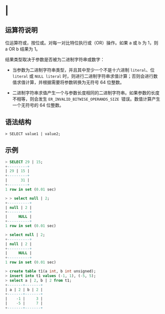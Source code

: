 # **\|**

## **运算符说明**

位运算符或，按位或。对每一对比特位执行或（OR）操作。如果 a 或 b 为 1，则 a OR b 结果为 1。

结果类型取决于参数是否被为二进制字符串或数字：

- 当参数为二进制字符串类型，并且其中至少一个不是十六进制 `literal`、位 `literal` 或 `NULL literal` 时，则进行二进制字符串求值计算；否则会进行数值求值计算，并根据需要将参数转换为无符号 64 位整数。

- 二进制字符串求值产生一个与参数长度相同的二进制字符串。如果参数的长度不相等，则会发生 `ER_INVALID_BITWISE_OPERANDS_SIZE `错误。数值计算产生一个无符号的 64 位整数。

## **语法结构**

```
> SELECT value1 | value2;
```

## **示例**

```sql
> SELECT 29 | 15;
+---------+
| 29 | 15 |
+---------+
|      31 |
+---------+
1 row in set (0.01 sec)

> > select null | 2;
+----------+
| null | 2 |
+----------+
|     NULL |
+----------+
1 row in set (0.01 sec)

> select null | 2;
+----------+
| null | 2 |
+----------+
|     NULL |
+----------+
1 row in set (0.01 sec)

> create table t1(a int, b int unsigned);
> insert into t1 values (-1, 1), (-5, 5);
> select a | 2, b | 2 from t1;
+-------+-------+
| a | 2 | b | 2 |
+-------+-------+
|    -1 |     3 |
|    -5 |     7 |
+-------+-------+
```
